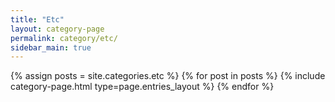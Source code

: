 ```yaml
---
title: "Etc"
layout: category-page
permalink: category/etc/
sidebar_main: true
---
```



{% assign posts = site.categories.etc %}
{% for post in posts %} {% include category-page.html type=page.entries_layout %} {% endfor %}
